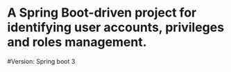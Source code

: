 # A Spring Boot-driven project for identifying user accounts, privileges and roles management.

#Version: Spring boot 3

